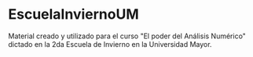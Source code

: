 # EscuelaInviernoUM
Material creado y utilizado para el curso "El poder del Análisis Numérico" dictado en la 2da Escuela de Invierno en la Universidad Mayor.
